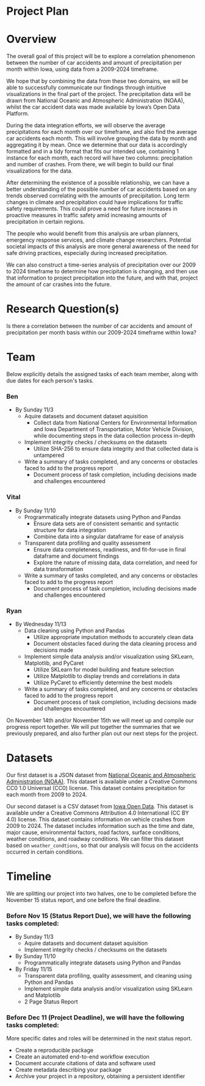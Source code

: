 # **Project Plan**

# Overview
The overall goal of this project will be to explore a correlation phenomenon between the number of car accidents and amount of precipitation per month within Iowa, using data from a 2009-2024 timeframe. 

We hope that by combining the data from these two domains, we will be able to successfully communicate our findings through intuitive visualizations in the final part of the project. 
The precipitation data will be drawn from National Oceanic and Atmospheric Administration (NOAA), whilst the car accident data was made available by Iowa’s Open Data Platform. 

During the data integration efforts, we will observe the average precipitations for each month over our timeframe, and also find the average car accidents each month. This will involve grouping the data by month and aggregating it by mean. Once we determine that our data is accordingly formatted and in a tidy format that fits our intended use, containing 1 instance for each month, each record will have two columns: precipitation and number of crashes. From there, we will begin to build our final visualizations for the data.

After determining the existence of a possible relationship, we can have a better understanding of the possible number of car accidents based on any trends observed correlating with the amounts of precipitation. Long term changes in climate and precipitation could have implications for traffic safety requirements. This could prove a need for future increases in proactive measures in traffic safety amid increasing amounts of precipitation in certain regions.

The people who would benefit from this analysis are urban planners, emergency response services, and climate change researchers. Potential societal impacts of this analysis are more general awareness of the need for safe driving practices, especially during increased precipitation.

We can also construct a time-series analysis of precipitation over our 2009 to 2024 timeframe to determine how precipitation is changing, and then use that information to project precipitation into the future, and with that, project the amount of car crashes into the future.

# Research Question(s)
Is there a correlation between the number of car accidents and amount of precipitation per month basis within our 2009-2024 timeframe within Iowa?

# Team
Below explicitly details the assigned tasks of each team member, along with due dates for each person's tasks.

### Ben
* By Sunday 11/3
  * Aquire datasets and document dataset aquisition
    * Collect data from National Centers for Environmental Information and Iowa Department of Transportation, Motor Vehicle Division, while documenting steps in the data collection process in-depth
  * Implement integrity checks / checksums on the datasets
    * Utilize SHA-256 to ensure data integrity and that collected data is untampered
  * Write a summary of tasks completed, and any concerns or obstacles faced to add to the progress report
    * Document process of task completion, including decisions made and challenges encountered

### Vital
* By Sunday 11/10
  * Programmatically integrate datasets using Python and Pandas
    * Ensure data sets are of consistent semantic and syntactic structure for data integration
    * Combine data into a singular dataframe for ease of analysis
  * Transparent data profiling and quality assessment
    * Ensure data completeness, readiness, and fit-for-use in final dataframe and document findings
    * Explore the nature of missing data, data correlation, and need for data transformation
  * Write a summary of tasks completed, and any concerns or obstacles faced to add to the progress report
    * Document process of task completion, including decisions made and challenges encountered

### Ryan
* By Wednesday 11/13
  * Data cleaning using Python and Pandas
    * Utilize appropriate imputation methods to accurately clean data
    * Document obstacles faced during the data cleaning process and decisions made
  * Implement simple data analysis and/or visualization using SKLearn, Matplotlib, and PyCaret
    * Utilize SKLearn for model building and feature selection
    * Utilize Matplotlib to display trends and correlations in data
    * Utilize PyCaret to efficiently determine the best models
  * Write a summary of tasks completed, and any concerns or obstacles faced to add to the progress report
    * Document process of task completion, including decisions made and challenges encountered

On November 14th and/or November 15th we will meet up and compile our progress report together. We will put together the summaries that we previously prepared, and also further plan out our next steps for the project.

# Datasets
Our first dataset is a JSON dataset from [National Oceanic and Atmospheric Administration (NOAA)](https://www.ncei.noaa.gov/access/monitoring/climate-at-a-glance/statewide/time-series/33/pcp/1/0/2009-2024). This dataset is available under a Creative Commons CC0 1.0 Universal (CC0) license. This dataset contains precipitation for each month from 2009 to 2024.

Our second dataset is a CSV dataset from [Iowa Open Data](https://data.iowa.gov/Crashes/Vehicle-Crashes-in-Iowa/tw78-ziwj/about_data). This dataset is available under a Creative Commons Attribution 4.0 International (CC BY 4.0) license. This dataset contains information on vehicle crashes from 2009 to 2024. The dataset includes information such as the time and date, major cause, environmental factors, road factors, surface conditions, weather conditions, and roadway conditions. We can filter this dataset based on `weather_condtions`, so that our analysis will focus on the accidents occurred in certain conditions.

# Timeline
We are splitting our project into two halves, one to be completed before the November 15 status report, and one before the final deadline.

### Before Nov 15 (Status Report Due), we will have the following tasks completed:
* By Sunday 11/3
  * Aquire datasets and document dataset aquisition
  * Implement integrity checks / checksums on the datasets
* By Sunday 11/10
  * Programmatically integrate datasets using Python and Pandas
* By Friday 11/15
  * Transparent data profiling, quality assessment, and cleaning using Python and Pandas
  * Implement simple data analysis and/or visualization using SKLearn and Matplotlib
  * 2 Page Status Report

### Before Dec 11 (Project Deadline), we will have the following tasks completed:
More specific dates and roles will be determined in the next status report.
* Create a reproducible package
* Create an automated end-to-end workflow execution
* Document accurate citations of data and software used
* Create metadata describing your package
* Archive your project in a repository, obtaining a persistent identifier
